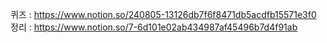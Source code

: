 퀴즈 : https://www.notion.so/240805-13126db7f6f8471db5acdfb15571e3f0
<br>
정리 : https://www.notion.so/7-6d101e02ab434987af45496b7d4f91ab